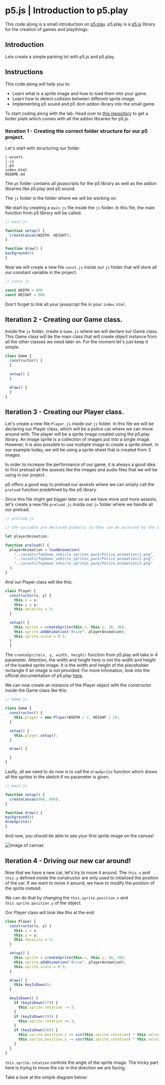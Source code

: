 # p5.js | Introduction to p5.play

This code along is a small introduction on [p5.play](https://molleindustria.github.io/p5.play/). p5.play is a [p5.js](http://p5js.org/) library for the creation of games and playthings.


## Introduction

Lets create a simple parking lot with p5.js and p5.play.

## Instructions

This code along will help you to:
- Learn what is a sprite image and how to load them into your game.
- Learn how to detect collision between different sprite image.
- Implementing p5 sound and p5 dom addon library into the small game.

To start coding along with the lab. Head over to [this repository](www.google.de) to get a boiler plate which comes with all the addon libraries for p5.js.

### Iteration 1 - Creating the correct folder structure for our p5 project.

Let's start with structuring our folder.

```
|-assets
|-js
|-p5
index.html
README.md
```

The ``p5`` folder contains all javascripts for the p5 library as well as the addon libraries like p5.play and p5.sound.

The ``js`` folder is the folder where we will be working on.

We start by creating a ``main.js`` file inside the ``js`` folder. In this file, the main function from p5 library will be called. 

```js
// main.js

function setup() {
  createCanvas(WIDTH, HEIGHT);
}

function draw() {
background(0)
}
```

Now we will create a new file ``const.js`` inside our ``js`` folder that will store all our constant variable in the project.

```js
// const.js

const WIDTH = 800
const HEIGHT = 800
```

Don't forget to link all your javascript file in your ``index.html``.

## Iteration 2 - Creating our Game class.
Inside the ``js`` folder, create a ``Game.js`` where we will declare our Game class.
This Game class will be the main class that will create object instance from all the other classes we need later on.
For the moment let's just keep it simple.

```js
class Game {
  constructor() {
  }

  setup() {
  }

  draw() {
  }
}
```

## Iteration 3 - Creating our Player class.
Let's create a new file ``Player.js`` inside our ``js`` folder. In this file we will be declaring our Player class, which will be a police car where we can move around with. The player will be a sprite image created using the p5.play library. 
An image sprite is a collection of images put into a single image. However, it is also possible to use multiple image to create a sprite sheet. In our example today, we will be using a sprite sheet that is created from 3 images.

In order to increase the performance of our game, it is always a good idea to first preload all the assests like the images and audio files that we will be using in our project.

p5 offers a good way to preload our assests where we can simply call the ``preload`` function predefined by the p5 library.

Since this file might get bigger later on as we have more and more assests, let's create a new file ``preload.js`` inside our ``js`` folder where we handle all our preload.

```js
// preload.js

// the variable are declared globally so they can be accessed by the classes that needed them.

let playerAnimation;

function preload() {
  playerAnimation = loadAnimation(
    "../assets/Topdown_vehicle_sprites_pack/Police_animation/1.png",
    "../assets/Topdown_vehicle_sprites_pack/Police_animation/2.png",
    "../assets/Topdown_vehicle_sprites_pack/Police_animation/3.png"
  );
}
```
And our Player class will like this:

```js
class Player {
  constructor(x, y) {
    this.x = x;
    this.y = y;
    this.velocity = 3;
  }

  setup() {
    this.sprite = createSprite(this.x, this.y, 30, 30);
    this.sprite.addAnimation("drive", playerAnimation);
    this.sprite.scale = 0.5;
  }
  }
```

The ``createSprite(x, y, width, height)`` function from p5.play will take in 4 parameter. Attention, the width and height here is not the width and height of the loaded sprite image. It is the width and height of the placeholder rectangle if an image is not provided. For more infomation, look into the official documentation of p5.play [here](https://molleindustria.github.io/p5.play/docs/classes/p5.play.html#method_createSprite).

We can now create an instance of the Player object with the constructor inside the Game class like this:

```js
// Game.js

class Game {
  constructor() {
    this.player = new Player(WIDTH / 2, HEIGHT / 2);
  }

  setup() {
    this.player.setup();
  }

  draw() {

  }
}
```

Lastly, all we need to do now is to call the ``drawSprite`` function which draws all the sprites in the sketch if no parameter is given.

```js
// main.js

function setup() {
  createCanvas(800, 800);
}

function draw() {
background(0)
drawSprite()
}
```

And now, you should be able to see your first sprite image on the canvas!

![Image of canvas](https://res.cloudinary.com/dvaul5gwx/image/upload/v1566483407/Screenshot_2019-08-22_at_4.10.49_PM.png)

## Iteration 4 - Driving our new car around!

Now that we have a new car, let's try to move it around. The ``this.x`` and ``this.y`` defined inside the constructor are only used to intialized the position of the car. If we want to move it around, we have to modify the position of the sprite instead.

We can do that by changing the ``this.sprite.position.x`` and ``this.sprite.position.y`` of the object.

Our Player class will look like this at the end:

```js
class Player {
  constructor(x, y) {
    this.x = x;
    this.y = y;
    this.velocity = 3;
  }

  setup() {
    this.sprite = createSprite(this.x, this.y, 30, 30);
    this.sprite.addAnimation("drive", playerAnimation);
    this.sprite.scale = 0.5;
  }

  draw() {
    this.keyIsDown();
  }

  keyIsDown() {
    if (keyIsDown(37)) {
      this.sprite.rotation -= 3;
    }
    if (keyIsDown(39)) {
      this.sprite.rotation += 3;
    }
    if (keyIsDown(38)) {
      this.sprite.position.x += sin(this.sprite.rotation) * this.velocity;
      this.sprite.position.y -= cos(this.sprite.rotation) * this.velocity;
    }
  }
}
```
``this.sprite.rotation`` controls the angle of the sprite image. The tricky part here is trying to move the car in the direction we are facing.

Take a look at the simple diagram below:












